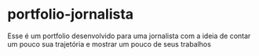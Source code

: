 # portfolio-jornalista
Esse é um portfolio desenvolvido para uma jornalista com a ideia de contar um pouco sua trajetória e mostrar um pouco de seus trabalhos
